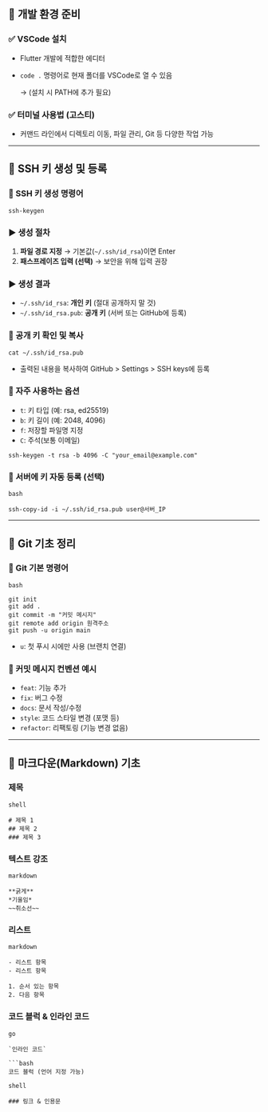 
## 📁 개발 환경 준비


### ✅ VSCode 설치

- Flutter 개발에 적합한 에디터
- `code .` 명령어로 현재 폴더를 VSCode로 열 수 있음

  → (설치 시 PATH에 추가 필요)


### ✅ 터미널 사용법 (고스티)

- 커맨드 라인에서 디렉토리 이동, 파일 관리, Git 등 다양한 작업 가능

---


## 🔐 SSH 키 생성 및 등록


### 📌 SSH 키 생성 명령어


```text
ssh-keygen
```


### ▶️ 생성 절차

1. **파일 경로 지정** → 기본값(`~/.ssh/id_rsa`)이면 Enter
2. **패스프레이즈 입력 (선택)** → 보안을 위해 입력 권장

### ▶️ 생성 결과

- `~/.ssh/id_rsa`: **개인 키** (절대 공개하지 말 것)
- `~/.ssh/id_rsa.pub`: **공개 키** (서버 또는 GitHub에 등록)

### 📌 공개 키 확인 및 복사


```text
cat ~/.ssh/id_rsa.pub
```

- 출력된 내용을 복사하여 GitHub > Settings > SSH keys에 등록

### 📌 자주 사용하는 옵션

- `t`: 키 타입 (예: rsa, ed25519)
- `b`: 키 길이 (예: 2048, 4096)
- `f`: 저장할 파일명 지정
- `C`: 주석(보통 이메일)

```shell
ssh-keygen -t rsa -b 4096 -C "your_email@example.com"
```


### 📌 서버에 키 자동 등록 (선택)


```shell
bash

ssh-copy-id -i ~/.ssh/id_rsa.pub user@서버_IP

```


---


## 🧠 Git 기초 정리


### 📌 Git 기본 명령어


```shell
bash

git init
git add .
git commit -m "커밋 메시지"
git remote add origin 원격주소
git push -u origin main

```

- `u`: 첫 푸시 시에만 사용 (브랜치 연결)

### 📌 커밋 메시지 컨벤션 예시

- `feat`: 기능 추가
- `fix`: 버그 수정
- `docs`: 문서 작성/수정
- `style`: 코드 스타일 변경 (포맷 등)
- `refactor`: 리팩토링 (기능 변경 없음)

---


## 📝 마크다운(Markdown) 기초


### 제목


```text
shell

# 제목 1
## 제목 2
### 제목 3
```


### 텍스트 강조


```text
markdown

**굵게**
*기울임*
~~취소선~~
```


### 리스트


```text
markdown

- 리스트 항목
- 리스트 항목

1. 순서 있는 항목
2. 다음 항목
```


### 코드 블럭 & 인라인 코드


```text
go

`인라인 코드`

```bash
코드 블럭 (언어 지정 가능)
```


```text
shell

### 링크 & 인용문
```

